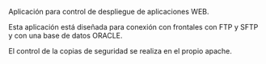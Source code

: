 Aplicación para control de despliegue de aplicaciones WEB.

Esta aplicación está diseñada para conexión con frontales con FTP y SFTP y con una base de datos ORACLE.

El control de la copias de seguridad se realiza en el propio apache.